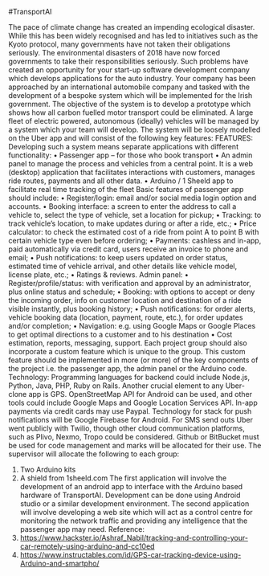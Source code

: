 #TransportAI

The pace of climate change has created an impending ecological disaster. While this has been widely recognised and
has led to initiatives such as the Kyoto protocol, many governments have not taken their obligations seriously. The
environmental disasters of 2018 have now forced governments to take their responsibilities seriously.
Such problems have created an opportunity for your start-up software development company which develops
applications for the auto industry. Your company has been approached by an international automobile company and
tasked with the development of a bespoke system which will be implemented for the Irish government. The objective
of the system is to develop a prototype which shows how all carbon fuelled motor transport could be eliminated.
A large fleet of electric powered, autonomous (ideally) vehicles will be managed by a system which your team will
develop. The system will be loosely modelled on the Uber app and will consist of the following key features:
FEATURES:
Developing such a system means separate applications with different functionality:
• Passenger app – for those who book transport
• An admin panel to manage the process and vehicles from a central point. It is a web (desktop) application that
facilitates interactions with customers, manages ride routes, payments and all other data.
• Arduino / 1 Sheeld app to facilitate real time tracking of the fleet
Basic features of passenger app should include:
• Register/login: email and/or social media login option and accounts.
• Booking interface: a screen to enter the address to call a vehicle to, select the type of vehicle, set a location
for pickup;
• Tracking: to track vehicle’s location, to make updates during or after a ride, etc.;
• Price calculator: to check the estimated cost of a ride from point A to point B with certain vehicle type even
before ordering;
• Payments: cashless and in-app, paid automatically via credit card, users receive an invoice to phone and email;
• Push notifications: to keep users updated on order status, estimated time of vehicle arrival, and other details
like vehicle model, license plate, etc.;
• Ratings & reviews.
Admin panel:
• Register/profile/status: with verification and approval by an administrator, plus online status and schedule;
• Booking: with options to accept or deny the incoming order, info on customer location and destination of a
ride visible instantly, plus booking history;
• Push notifications: for order alerts, vehicle booking data (location, payment, route, etc.), for order updates
and/or completion;
• Navigation: e.g. using Google Maps or Google Places to get optimal directions to a customer and to his
destination
• Cost estimation, reports, messaging, support.
Each project group should also incorporate a custom feature which is unique to the group. This custom feature should
be implemented in more (or more) of the key components of the project i.e. the passenger app, the admin panel or
the Arduino code.
Technology:
Programming languages for backend could include Node.js, Python, Java, PHP, Ruby on Rails. Another crucial element
to any Uber-clone app is GPS. OpenStreetMap API for Android can be used, and other tools could include Google Maps
and Google Location Services API.
In-app payments via credit cards may use Paypal. Technology for stack for push notifications will be Google
Firebase for Android.
For SMS send outs Uber went publicly with Twilio, though other cloud communication platforms, such as Plivo,
Nexmo, Tropo could be considered.
Github or BitBucket must be used for code management and marks will be allocated for their use.
The supervisor will allocate the following to each group:
1) Two Arduino kits
2) A shield from 1sheeld.com
The first application will involve the development of an android app to interface with the Arduino based hardware of
TransportAI. Development can be done using Android studio or a similar development environment.
The second application will involve developing a web site which will act as a control centre for monitoring the network
traffic and providing any intelligence that the passenger app may need.
Reference:
1) https://www.hackster.io/Ashraf_Nabil/tracking-and-controlling-your-car-remotely-using-arduino-and-cc10ed
2) https://www.instructables.com/id/GPS-car-tracking-device-using-Arduino-and-smartpho/
